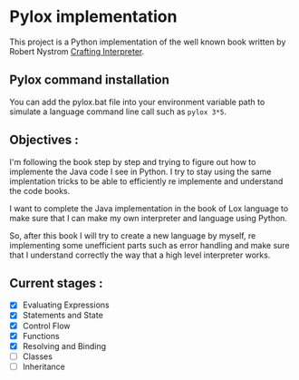 # Pylox implementation
This project is a Python implementation of the well known book written by Robert Nystrom [Crafting Interpreter](https://craftinginterpreters.com/).

## Pylox command installation
You can add the pylox.bat file into your environment variable path to simulate a language command line call such as ``pylox 3*5``.

## Objectives :
I'm following the book step by step and trying to figure out how to implemente the Java code I see in Python.
I try to stay using the same implentation tricks to be able to efficiently re implemente and understand the code books.

I want to complete the Java implementation in the book of Lox language to make sure that I can make my own interpreter and language using Python.

So, after this book I will try to create a new language by myself, re implementing some unefficient parts such as error handling
and make sure that I understand correctly the way that a high level interpreter works.

## Current stages :
- [x] Evaluating Expressions
- [x] Statements and State
- [x] Control Flow
- [x] Functions
- [x] Resolving and Binding
- [ ] Classes
- [ ] Inheritance
